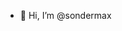 - 👋 Hi, I’m @sondermax

<!---
sondermax/sondermax is a ✨ special ✨ repository because its `README.md` (this file) appears on your GitHub profile.
You can click the Preview link to take a look at your changes.
--->
